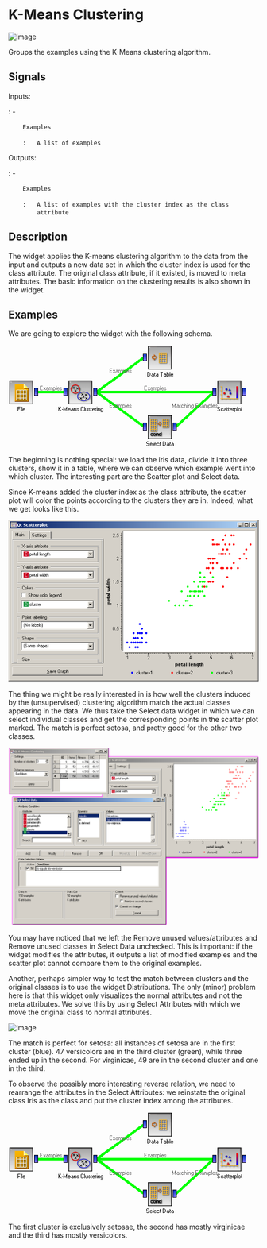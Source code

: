K-Means Clustering
==================

![image]

Groups the examples using the K-Means clustering algorithm.

Signals
-------

Inputs:

:   -   

        Examples

        :   A list of examples

Outputs:

:   -   

        Examples

        :   A list of examples with the cluster index as the class
            attribute

Description
-----------

The widget applies the K-means clustering algorithm to the data from the
input and outputs a new data set in which the cluster index is used for
the class attribute. The original class attribute, if it existed, is
moved to meta attributes. The basic information on the clustering
results is also shown in the widget.

Examples
--------

We are going to explore the widget with the following schema.

![image][1]

The beginning is nothing special: we load the iris data, divide it into
three clusters, show it in a table, where we can observe which example
went into which cluster. The interesting part are the Scatter plot and
Select data.

Since K-means added the cluster index as the class attribute, the
scatter plot will color the points according to the clusters they are
in. Indeed, what we get looks like this.

![image][2]

The thing we might be really interested in is how well the clusters
induced by the (unsupervised) clustering algorithm match the actual
classes appearing in the data. We thus take the Select data widget in
which we can select individual classes and get the corresponding points
in the scatter plot marked. The match is perfect setosa, and pretty good
for the other two classes.

![image][3]

  [image]: ../../../../Orange/OrangeWidgets/Unsupervised/icons/kMeansClustering.svg
  [1]: images/K-MeansClustering-Schema.png
  [2]: images/K-MeansClustering-Scatterplot.png
  [3]: images/K-MeansClustering-Example.png

You may have noticed that we left the Remove unused values/attributes
and Remove unused classes in Select Data unchecked. This is important:
if the widget modifies the attributes, it outputs a list of modified
examples and the scatter plot cannot compare them to the original
examples.

Another, perhaps simpler way to test the match between clusters and the
original classes is to use the widget Distributions. The only (minor)
problem here is that this widget only visualizes the normal attributes
and not the meta attributes. We solve this by using Select Attributes
with which we move the original class to normal attributes.

![image]

The match is perfect for setosa: all instances of setosa are in the
first cluster (blue). 47 versicolors are in the third cluster (green),
while three ended up in the second. For virginicae, 49 are in the second
cluster and one in the third.

To observe the possibly more interesting reverse relation, we need to
rearrange the attributes in the Select Attributes: we reinstate the
original class Iris as the class and put the cluster index among the
attributes.

![image][1]

The first cluster is exclusively setosae, the second has mostly
virginicae and the third has mostly versicolors.

  [image]: images/K-MeansClustering-Schema.png
  [1]: images/K-MeansClustering-Example2a.png
